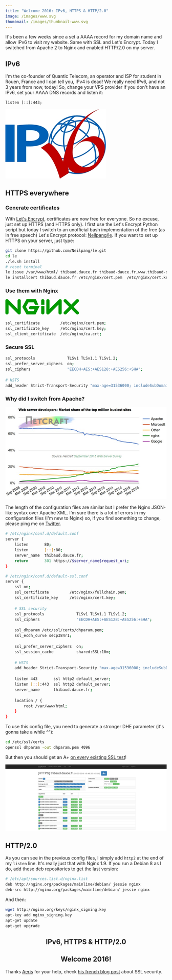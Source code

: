 ```yaml
---
title: "Welcome 2016: IPv6, HTTPS & HTTP/2.0"
image: /images/www.svg
thumbnail: /images/thumbnail-www.svg
---
```


It's been a few weeks since a set a AAAA record for my domain name and allow IPv6 to visit my website. Same with SSL and Let's Encrypt. Today I switched from Apache 2 to Nginx and enabled HTTP/2.0 on my server.

<!--more-->

## IPv6

I'm the co-founder of Quantic Telecom, an operator and ISP for student in Rouen, France and I can tell you, IPv4 is dead! We really need IPv6, and not 3 years from now, today! So, change your VPS provider if you don't have an IPv6, set your AAAA DNS records and listen it:
```
listen [::]:443;
```

![IPv6 is the most recent version of the Internet Protocol](/images/ipv6.png)

## HTTPS everywhere

### Generate certificates

With [Let's Encrypt](https://letsencrypt.org/), certificates are now free for everyone. So no excuse, just set up HTTPS (and HTTPS only). I first use the Let's Encrypt Python script but today I switch to an unofficial bash implementation of the free (as in free speech) Let's Encrypt protocol: [Neilpang/le](https://github.com/Neilpang/le). If you want to set up HTTPS on your server, just type:
```bash
git clone https://github.com/Neilpang/le.git
cd le
./le.sh install
# reset terminal
le issue /var/www/html/ thibaud.dauce.fr thibaud-dauce.fr,www.thibaud-dauce.fr ec-384
le installcert thibaud.dauce.fr /etc/nginx/cert.pem  /etc/nginx/cert.key /etc/nginx/ca.crt "cp /etc/nginx/cert.pem /etc/nginx/fullchain.pem && cat /etc/nginx/ca.crt >> /etc/nginx/fullchain.pem && service nginx reload"
```

### Use them with Nginx

![Nging webserver](/images/nginx.svg)

```bash
ssl_certificate         /etc/nginx/cert.pem;
ssl_certificate_key     /etc/nginx/cert.key;
ssl_client_certificate  /etc/nginx/ca.crt;
```

### Secure SSL

```bash
ssl_protocols              TLSv1 TLSv1.1 TLSv1.2;
ssl_prefer_server_ciphers  on;
ssl_ciphers                "EECDH+AES:+AES128:+AES256:+SHA";

# HSTS
add_header Strict-Transport-Security "max-age=31536000; includeSubDomains";
```

### Why did I switch from Apache?

![Apache is losing the web to Nginx ([source](http://www.nextplatform.com/2016/02/24/how-apache-is-losing-the-web-to-nginx/))](/images/nginx-apache.jpg)

The length of the configuration files are similar but I prefer the Nginx JSON-like syntax over Apache XML. I'm sure there is a lot of errors in my configuration files (I'm new to Nginx) so, if you find something to change, please ping me on [Twitter](https://twitter.com/ThibaudDauce).

```bash
# /etc/nginx/conf.d/default.conf
server {
    listen       80;
    listen       [::]:80;
    server_name  thibaud.dauce.fr;
    return       301 https://$server_name$request_uri;
}
```

```bash
# /etc/nginx/conf.d/default-ssl.conf
server {
    ssl on;
    ssl_certificate         /etc/nginx/fullchain.pem;
    ssl_certificate_key     /etc/nginx/cert.key;

    # SSL security
    ssl_protocols              TLSv1 TLSv1.1 TLSv1.2;
    ssl_ciphers                "EECDH+AES:+AES128:+AES256:+SHA";

    ssl_dhparam /etc/ssl/certs/dhparam.pem;
    ssl_ecdh_curve secp384r1;

    ssl_prefer_server_ciphers  on;
    ssl_session_cache          shared:SSL:10m;

    # HSTS
    add_header Strict-Transport-Security "max-age=31536000; includeSubDomains";

    listen 443       ssl http2 default_server;
    listen [::]:443  ssl http2 default_server;
    server_name      thibaud.dauce.fr;

    location / {
        root /var/www/html;
    }
}
```

To use this config file, you need to generate a stronger DHE parameter (it's gonna take a while ^^):
```bash
cd /etc/ssl/certs
openssl dhparam -out dhparam.pem 4096
```

But then you should get an A+ [on every existing SSL test](https://tls.imirhil.fr/https/thibaud.dauce.fr)!

![CryptCheck](/images/cryptcheck.png)

## HTTP/2.0

As you can see in the previous config files, I simply add `http2` at the end of my `listen` line. It's really just that with Nginx 1.9. If you run a Debian 8 as I do, add these deb repositories to get the last version:
```bash
# /etc/apt/sources.list.d/nginx.list
deb http://nginx.org/packages/mainline/debian/ jessie nginx
deb-src http://nginx.org/packages/mainline/debian/ jessie nginx
```

And then:
```bash
wget http://nginx.org/keys/nginx_signing.key
apt-key add nginx_signing.key
apt-get update
apt-get upgrade
```

<h2 style="text-align: center;">IPv6, HTTPS & HTTP/2.0</h2>
<h2 style="text-align: center;">Welcome 2016!</h2>

Thanks [Aeris](https://twitter.com/aeris22) for your help, check [his french blog post](https://blog.imirhil.fr/2015/09/02/cryptcheck-verifiez-implementations-tls.html) about SSL security.
